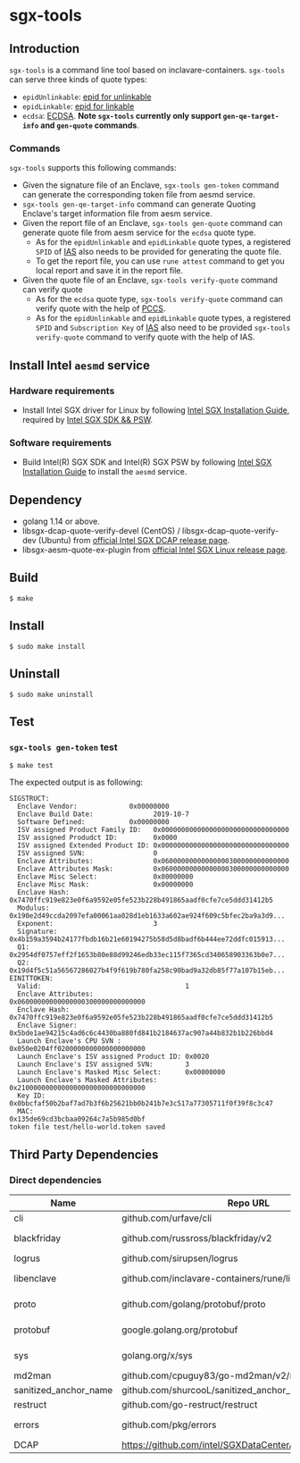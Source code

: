 # sgx-tools
## Introduction

`sgx-tools` is a command line tool based on inclavare-containers. `sgx-tools` can serve three kinds of quote types:
- `epidUnlinkable`: [epid for unlinkable](https://api.portal.trustedservices.intel.com/EPID-attestation)
- `epidLinkable`: [epid for linkable](https://api.portal.trustedservices.intel.com/EPID-attestation)
- `ecdsa`: [ECDSA](https://github.com/intel/linux-sgx#ecdsa-attestation). **Note `sgx-tools` currently only support `gen-qe-target-info` and `gen-quote` commands**.

### Commands

`sgx-tools` supports this following commands:
- Given the signature file of an Enclave, `sgx-tools gen-token` command can generate the corresponding token file from aesmd service.
- `sgx-tools gen-qe-target-info` command can generate Quoting Enclave's target information file from aesm service.
- Given the report file of an Enclave, `sgx-tools gen-quote` command can generate quote file from aesm service for the `ecdsa` quote type. 
	- As for the `epidUnlinkable` and `epidLinkable` quote types, a registered `SPID` of [IAS](https://api.portal.trustedservices.intel.com/EPID-attestation) also needs to be provided for generating the quote file.
	- To get the report file, you can use `rune attest` command to get you local report and save it in the report file.
- Given the quote file of an Enclave, `sgx-tools verify-quote` command can verify quote
	- As for the `ecdsa` quote type, `sgx-tools verify-quote` command can verify quote with the help of [PCCS](https://github.com/intel/SGXDataCenterAttestationPrimitives/tree/master/QuoteGeneration/pccs).
	- As for the `epidUnlinkable` and `epidLinkable` quote types, a registered `SPID` and `Subscription Key` of [IAS](https://api.portal.trustedservices.intel.com/EPID-attestation) also need to be provided `sgx-tools verify-quote` command to verify quote with the help of IAS.

## Install Intel `aesmd` service
### Hardware requirements

- Install Intel SGX driver for Linux by following [Intel SGX Installation Guide](https://download.01.org/intel-sgx/sgx-linux/2.9.1/docs/Intel_SGX_Installation_Guide_Linux_2.9.1_Open_Source.pdf), required by [Intel SGX SDK && PSW](https://github.com/intel/linux-sgx).

### Software requirements

- Build Intel(R) SGX SDK and Intel(R) SGX PSW by following [Intel SGX Installation Guide](https://download.01.org/intel-sgx/sgx-linux/2.9.1/docs/Intel_SGX_Installation_Guide_Linux_2.9.1_Open_Source.pdf) to install the `aesmd` service.

## Dependency

- golang 1.14 or above.
- libsgx-dcap-quote-verify-devel (CentOS) / libsgx-dcap-quote-verify-dev (Ubuntu) from [official Intel SGX DCAP release page](https://01.org/intel-software-guard-extensions/downloads).
- libsgx-aesm-quote-ex-plugin from [official Intel SGX Linux release page](https://01.org/intel-software-guard-extensions/downloads).

## Build

```shell
$ make
```

## Install

```shell
$ sudo make install
```

## Uninstall

```shell
$ sudo make uninstall
```

## Test 
### `sgx-tools gen-token` test

```shell
$ make test
```

The expected output is as following:

```shell
SIGSTRUCT:
  Enclave Vendor:             0x00000000
  Enclave Build Date:               2019-10-7
  Software Defined:           0x00000000
  ISV assigned Product Family ID:   0x00000000000000000000000000000000
  ISV assigned Produdct ID:         0x0000
  ISV assigned Extended Product ID: 0x00000000000000000000000000000000
  ISV assigned SVN:                 0
  Enclave Attributes:               0x06000000000000000300000000000000
  Enclave Attributes Mask:          0x06000000000000000300000000000000
  Enclave Misc Select:              0x00000000
  Enclave Misc Mask:                0x00000000
  Enclave Hash:                     0x7470ffc919e823e0f6a9592e05fe523b228b491865aadf0cfe7ce5ddd31412b5
  Modulus:                          0x190e2d49ccda2097efa00061aa028d1eb1633a602ae924f609c5bfec2ba9a3d9...
  Exponent:                         3
  Signature:                        0x4b159a3594b24177fbdb16b21e60194275b58d5d8badf6b444ee72ddfc015913...
  Q1:                               0x2954df0757eff2f1653b80e88d99246edb33ec115f7365cd340658903363b0e7...
  Q2:                               0x19d4f5c51a56567286027b4f9f619b780fa258c90bad9a32db85f77a107b15eb...
EINITTOKEN:
  Valid:                                    1
  Enclave Attributes:                       0x06000000000000000300000000000000
  Enclave Hash:                             0x7470ffc919e823e0f6a9592e05fe523b228b491865aadf0cfe7ce5ddd31412b5
  Enclave Signer:                           0x5bde1ae94215c4ad6c6c4430ba880fd841b2184637ac907a44b832b1b226bbd4
  Launch Enclave's CPU SVN :                0x050e0204ff0200000000000000000000
  Launch Enclave's ISV assigned Product ID: 0x0020
  Launch Enclave's ISV assigned SVN:        3
  Launch Enclave's Masked Misc Select:      0x00000000
  Launch Enclave's Masked Attributes:       0x21000000000000000000000000000000
  Key ID:                                   0x0bbcfaf50b2baf7ad7b3f6b25621bb0b241b7e3c517a77305711f0f39f8c3c47
  MAC:                                      0x135de69cd3bcbaa09264c7a5b985d0bf
token file test/hello-world.token saved
```

## Third Party Dependencies

### Direct dependencies

| Name | Repo URL | Licenses |
| ---- | -------- | -------- |
| cli | github.com/urfave/cli | MIT |
| blackfriday | github.com/russross/blackfriday/v2 | BSD-2-Clause|
| logrus | github.com/sirupsen/logrus | MIT |
| libenclave | github.com/inclavare-containers/rune/libenclave | Apache-2.0 |
| proto | github.com/golang/protobuf/proto | BSD-3-Clause |
| protobuf | google.golang.org/protobuf | BSD-3-Clause |
| sys | golang.org/x/sys | BSD-3-Clause |
| md2man | github.com/cpuguy83/go-md2man/v2/md2man | MIT|
| sanitized_anchor_name | github.com/shurcooL/sanitized_anchor_name | MIT |
| restruct | github.com/go-restruct/restruct | ISC |
| errors | github.com/pkg/errors | BSD-2-Clause |
| DCAP | https://github.com/intel/SGXDataCenterAttestationPrimitives | BSD |
